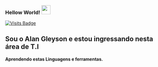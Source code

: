 ### Hellow World! <img src="https://github.com/Alan-Gleyson/Alan-Gleyson/blob/main/assets/Olá.gif" width="29px">
[![Visits Badge](https://badges.pufler.dev/visits/Alan-Gleyson/Alan-Gleyson)](https://badges.pufler.dev/visits/Alan-Gleyson/Alan-Gleyson)

## Sou o Alan Gleyson e estou ingressando nesta área de T.I

#### Aprendendo estas Linguagens e ferramentas.
